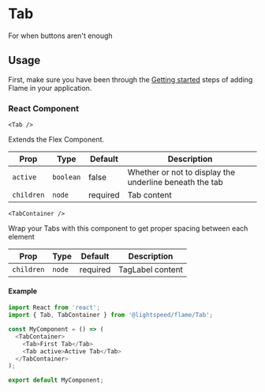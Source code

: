 # Tab

For when buttons aren't enough

## Usage

First, make sure you have been through the [Getting started](https://github.com/lightspeed/flame#getting-started) steps of adding Flame in your application.

### React Component

`<Tab />`

Extends the Flex Component.

| Prop       | Type      | Default  | Description                                             |
| ---------- | --------- | -------- | ------------------------------------------------------- |
| `active`   | `boolean` | false    | Whether or not to display the underline beneath the tab |
| `children` | `node`    | required | Tab content                                             |

`<TabContainer />`

Wrap your Tabs with this component to get proper spacing between each element

| Prop       | Type   | Default  | Description      |
| ---------- | ------ | -------- | ---------------- |
| `children` | `node` | required | TagLabel content |

#### Example

```js
import React from 'react';
import { Tab, TabContainer } from '@lightspeed/flame/Tab';

const MyComponent = () => (
  <TabContainer>
    <Tab>First Tab</Tab>
    <Tab active>Active Tab</Tab>
  </TabContainer>
);

export default MyComponent;
```
